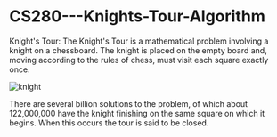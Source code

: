 # CS280---Knights-Tour-Algorithm
Knight's Tour:  The Knight's Tour is a mathematical problem involving a knight on a chessboard. The knight is placed on the empty board and, moving according to the rules of chess, must visit each square exactly once.

![knight](https://user-images.githubusercontent.com/53131326/178107337-2b07e690-48c0-4ebe-b638-9047cb825b99.gif)

There are several billion solutions to the problem, of which about 122,000,000 have the knight finishing on the same square on which it begins. When this occurs the tour is said to be closed.
